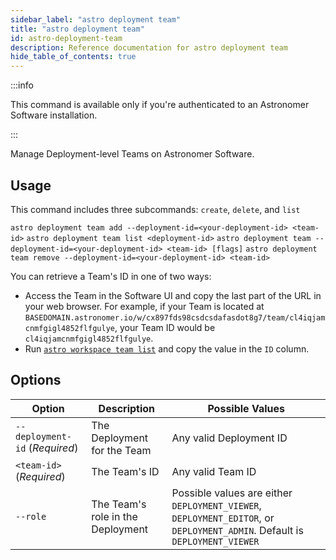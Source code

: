 ```yaml
---
sidebar_label: "astro deployment team"
title: "astro deployment team"
id: astro-deployment-team
description: Reference documentation for astro deployment team
hide_table_of_contents: true
---
```


:::info 

This command is available only if you're authenticated to an Astronomer Software installation. 

:::

Manage Deployment-level Teams on Astronomer Software. 

## Usage

This command includes three subcommands: `create`, `delete`, and `list`

`astro deployment team add --deployment-id=<your-deployment-id> <team-id>`
`astro deployment team list <deployment-id>`
`astro deployment team --deployment-id=<your-deployment-id> <team-id> [flags]`
`astro deployment team remove --deployment-id=<your-deployment-id> <team-id>`

You can retrieve a Team's ID in one of two ways:

- Access the Team in the Software UI and copy the last part of the URL in your web browser. For example, if your Team is located at `BASEDOMAIN.astronomer.io/w/cx897fds98csdcsdafasdot8g7/team/cl4iqjamcnmfgigl4852flfgulye`, your Team ID would be `cl4iqjamcnmfgigl4852flfgulye`.
- Run [`astro workspace team list`](#astro-workspace-team-list) and copy the value in the `ID` column.

## Options 


| Option              | Description                                                                              | Possible Values                       |
| ------------------- | ---------------------------------------------------------------------------------------- | ------------------------------------- |
| `--deployment-id` (_Required_)    | The Deployment for the Team                    | Any valid Deployment ID |
| `<team-id>` (_Required_)     | The Team's ID             | Any valid Team ID |
| `--role`    | The Team's role in the Deployment | Possible values are either `DEPLOYMENT_VIEWER`, `DEPLOYMENT_EDITOR`, or `DEPLOYMENT_ADMIN`.   Default is `DEPLOYMENT_VIEWER`    |
